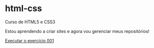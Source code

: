 # html-css
 Curso de HTML5 e CSS3

 Estou aprendendo a criar sites e agora vou gerenciar meus repositórios!

 <a href="https://luaneduardos.github.io/html-css/exerc%C3%ADcios/ex001/index.html"> Executar o exercício 001 </a>
